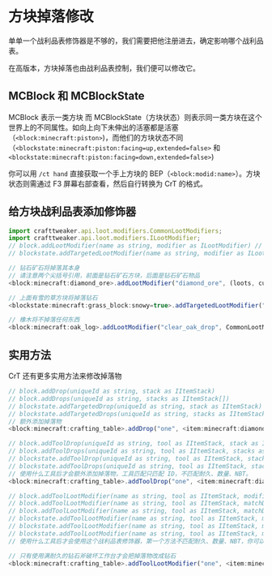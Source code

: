 # 方块掉落修改

单单一个战利品表修饰器是不够的，我们需要把他注册进去，确定影响哪个战利品表。

在高版本，方块掉落也由战利品表控制，我们便可以修改它。

## MCBlock 和 MCBlockState

MCBlock 表示一类方块
而 MCBlockState（方块状态）则表示同一类方块在这个世界上的不同属性。如向上向下未伸出的活塞都是活塞（`<block:minecraft:piston>`)，而他们的方块状态不同（`<blockstate:minecraft:piston:facing=up,extended=false>` 和 `<blockstate:minecraft:piston:facing=down,extended=false>`)

你可以用 `/ct hand` 直接获取一个手上方块的 BEP（`<block:modid:name>`）。方块状态则需通过 F3 屏幕右部查看，然后自行转换为 CrT 的格式。

## 给方块战利品表添加修饰器

```javascript
import crafttweaker.api.loot.modifiers.CommonLootModifiers;
import crafttweaker.api.loot.modifiers.ILootModifier;
// block.addLootModifier(name as string, modifier as ILootModifier) // 给方块加修饰器
// blockstate.addTargetedLootModifier(name as string, modifier as ILootModifier) // 给一个特定方块状态加修饰器

// 钻石矿石将掉落其本身
// 请注意两个尖括号引用，前面是钻石矿石方块，后面是钻石矿石物品
<block:minecraft:diamond_ore>.addLootModifier("diamond_ore", (loots, currentContext) => [<item:minecraft:diamond_ore>]);

// 上面有雪的草方块将掉落钻石
<blockstate:minecraft:grass_block:snowy=true>.addTargetedLootModifier("snowy_diamond", (loots, currentContext) => [<item:minecraft:diamond>]);

// 橡木将不掉落任何东西
<block:minecraft:oak_log>.addLootModifier("clear_oak_drop", CommonLootModifiers.clearLoot());
```

## 实用方法

CrT 还有更多实用方法来修改掉落物

```javascript
// block.addDrop(uniqueId as string, stack as IItemStack)
// block.addDrops(uniqueId as string, stacks as IItemStack[])
// blockstate.addTargetedDrop(uniqueId as string, stack as IItemStack)
// blockstate.addTargetedDrops(uniqueId as string, stacks as IItemStack[])
// 额外添加掉落物
<block:minecraft:crafting_table>.addDrop("one", <item:minecraft:diamond>);

// block.addToolDrop(uniqueId as string, tool as IItemStack, stack as IItemStack)
// block.addToolDrops(uniqueId as string, tool as IItemStack, stacks as IItemStack[])
// blockstate.addToolDrop(uniqueId as string, tool as IItemStack, stack as IItemStack)
// blockstate.addToolDrops(uniqueId as string, tool as IItemStack, stacks as IItemStack[])
// 使用什么工具后才会额外添加掉落物，工具匹配只匹配 ID，不匹配耐久、数量、NBT。
<block:minecraft:crafting_table>.addToolDrop("one", <item:minecraft:diamond_axe>, <item:minecraft:diamond>);

// block.addToolLootModifier(name as string, tool as IItemStack, modifier as ILootModifier)
// block.addToolLootModifier(name as string, tool as IItemStack, matchDamage as boolean, modifier as ILootModifier)
// block.addToolLootModifier(name as string, tool as IItemStack, matchDamage as boolean, matchNbt as boolean, modifier as ILootModifier)
// blockstate.addToolLootModifier(name as string, tool as IItemStack, modifier as ILootModifier)
// blockstate.addToolLootModifier(name as string, tool as IItemStack, matchDamage as boolean, modifier as ILootModifier)
// blockstate.addToolLootModifier(name as string, tool as IItemStack, matchDamage as boolean, matchNbt as boolean, modifier as ILootModifier)
// 使用什么工具后才会使用这个战利品表修饰器，第一个方法不匹配耐久、数量、NBT，你可以使用后面两个来设定匹配

// 只有使用满耐久的钻石斧破坏工作台才会把掉落物改成钻石
<block:minecraft:crafting_table>.addToolLootModifier("one", <item:minecraft:diamond_axe>, true, (loots, currentContext) => [<item:minecraft:diamond>]);
```
